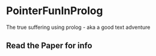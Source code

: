 # PointerFunInProlog
The true suffering using prolog - aka a good text adventure
## Read the Paper for info

